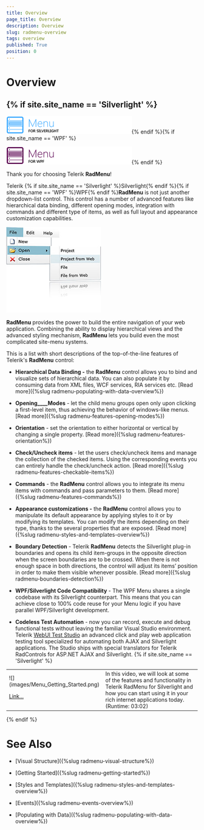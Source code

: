 ```yaml
---
title: Overview
page_title: Overview
description: Overview
slug: radmenu-overview
tags: overview
published: True
position: 0
---
```


# Overview



## {% if site.site_name == 'Silverlight' %}

![](images/RadMenu_Overview_01.png){% endif %}{% if site.site_name == 'WPF' %}

![](images/RadMenu_Overview_01_WPF.png){% endif %}

Thank you for choosing Telerik __RadMenu__!
        

Telerik {% if site.site_name == 'Silverlight' %}Silverlight{% endif %}{% if site.site_name == 'WPF' %}WPF{% endif %}__RadMenu__ is not just another dropdown-list control. This control has a number of advanced features like hierarchical data binding, different opening modes, integration with commands and different type of items, as well as full layout and appearance customization capabilities.
        

![](images/RadMenu_Overview_02.png)

__RadMenu__ provides the power to build the entire navigation of your web application. Combining the ability to display hierarchical views and the advanced styling mechanism, __RadMenu__ lets you build even the most complicated site-menu systems.
        

This is a list with short descriptions of the top-of-the-line features of Telerik's __RadMenu__ control:
        

* __Hierarchical Data Binding -__ the __RadMenu__ control allows you to bind and visualize sets of hierarchical data. You can also populate it by consuming data from XML files, WCF services, RIA services etc. [Read more]({%slug radmenu-populating-with-data-overview%})

* __Opening____Modes__ - let the child menu groups open only upon clicking a first-level item, thus achieving the behavior of windows-like menus. [Read more]({%slug radmenu-features-opening-modes%})

* __Orientation__ - set the orientation to either horizontal or vertical by changing a single property. [Read more]({%slug radmenu-features-orientation%})

* __Check/Uncheck items__ - let the users check/uncheck items and manage the collection of the checked items. Using the corresponding events you can entirely handle the check/uncheck action. [Read more]({%slug radmenu-features-checkable-items%})

* __Commands__ - the __RadMenu__ control allows you to integrate its menu items with commands and pass parameters to them. [Read more]({%slug radmenu-features-commands%})

* __Appearance customizations -__ the __RadMenu__ control allows you to manipulate its default appearance by applying styles to it or by modifying its templates. You can modify the items depending on their type, thanks to the several properties that are exposed. [Read more]({%slug radmenu-styles-and-templates-overview%})

* __Boundary Detection__ - Telerik __RadMenu__ detects the Silverlight plug-in boundaries and opens its child item-groups in the opposite direction when the screen boundaries are to be crossed. When there is not enough space in both directions, the control will adjust its items’ position in order to make them visible whenever possible. [Read more]({%slug radmenu-boundaries-detection%})

* __WPF/Silverlight Code Compatibility__ - The WPF Menu shares a single codebase with its Silverlight counterpart. This means that you can achieve close to 100% code reuse for your Menu logic if you have parallel WPF/Silverlight development.
          

* __Codeless Test Automation__ - now you can record, execute and debug functional tests without leaving the familiar Visual Studio environment. Telerik 
            [WebUI Test Studio](http://www.telerik.com/products/web-testing-tools/webui-test-studio-features.aspx) an advanced click and play web application testing tool specialized for automating both AJAX and Silverlight applications. The Studio ships with special translators for Telerik RadControls for ASP.NET AJAX and Silverlight. {% if site.site_name == 'Silverlight' %}
<table><tr><td>![](images/Menu_Getting_Started.png)

[Link...](http://tv.telerik.com/silverlight/video/introduction-radmenu-silverlight)</td><td>
                  In this video, we will look at some of the features and functionality in Telerik RadMenu for Silverlight and how you can start using it in your rich internet applications today.(Runtime: 03:02)
                </td></tr></table>{% endif %}

# See Also

 * [Visual Structure]({%slug radmenu-visual-structure%})

 * [Getting Started]({%slug radmenu-getting-started%})

 * [Styles and Templates]({%slug radmenu-styles-and-templates-overview%})

 * [Events]({%slug radmenu-events-overview%})

 * [Populating with Data]({%slug radmenu-populating-with-data-overview%})
